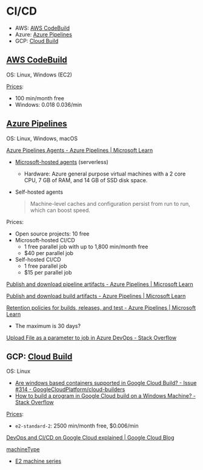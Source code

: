 # CI/CD
- AWS: [AWS CodeBuild](#aws-codebuild)
- Azure: [Azure Pipelines](#azure-pipelines)
- GCP: [Cloud Build](#gcp-cloud-build)

## [AWS CodeBuild](https://aws.amazon.com/codebuild/)
OS: Linux, Windows (EC2)

[Prices](https://aws.amazon.com/codebuild/pricing/):
- 100 min/month free
- Windows: $0.018~$0.036/min

## [Azure Pipelines](https://azure.microsoft.com/en-us/products/devops/pipelines)
OS: Linux, Windows, macOS

[Azure Pipelines Agents - Azure Pipelines | Microsoft Learn](https://learn.microsoft.com/en-us/azure/devops/pipelines/agents/agents)
- [Microsoft-hosted agents](https://learn.microsoft.com/en-us/azure/devops/pipelines/agents/hosted) (serverless)
  - Hardware: Azure general purpose virtual machines with a 2 core CPU, 7 GB of RAM, and 14 GB of SSD disk space.
- Self-hosted agents

  > Machine-level caches and configuration persist from run to run, which can boost speed.

Prices:
- Open source projects: 10 free
- Microsoft-hosted CI/CD
  - 1 free parallel job with up to 1,800 min/month free
  - $40 per parallel job
- Self-hosted CI/CD
  - 1 free parallel job
  - $15 per parallel job

[Publish and download pipeline artifacts - Azure Pipelines | Microsoft Learn](https://learn.microsoft.com/en-us/azure/devops/pipelines/artifacts/pipeline-artifacts)

[Publish and download build artifacts - Azure Pipelines | Microsoft Learn](https://learn.microsoft.com/en-us/azure/devops/pipelines/artifacts/build-artifacts)

[Retention policies for builds, releases, and test - Azure Pipelines | Microsoft Learn](https://learn.microsoft.com/en-us/azure/devops/pipelines/policies/retention)
- The maximum is 30 days?

[Upload File as a parameter to job in Azure DevOps - Stack Overflow](https://stackoverflow.com/questions/60967381/upload-file-as-a-parameter-to-job-in-azure-devops)

## GCP: [Cloud Build](https://cloud.google.com/build?hl=en)
OS: Linux
- [Are windows based containers supported in Google Cloud Build? - Issue #314 - GoogleCloudPlatform/cloud-builders](https://github.com/GoogleCloudPlatform/cloud-builders/issues/314)
- [How to build a program in Google Cloud build on a Windows Machine? - Stack Overflow](https://stackoverflow.com/questions/72369391/how-to-build-a-program-in-google-cloud-build-on-a-windows-machine)

[Prices](https://cloud.google.com/build/pricing):
- `e2-standard-2`: 2500 min/month free, $0.006/min

[DevOps and CI/CD on Google Cloud explained | Google Cloud Blog](https://cloud.google.com/blog/topics/developers-practitioners/devops-and-cicd-google-cloud-explained)

[machineType](https://cloud.google.com/build/docs/private-pools/private-pool-config-file-schema#machinetype)
- [E2 machine series](https://cloud.google.com/compute/docs/general-purpose-machines#e2_machine_types)